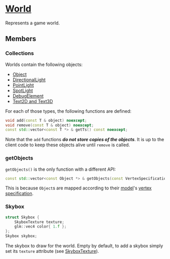 # [World](World.hpp)

Represents a game world.

## Members

### Collections

Worlds contain the following objects:
* [Object](Object.md)
* [DirectionalLight](lights/DirectionalLight.md)
* [PointLight](lights/PointLight.md)
* [SpotLight](lights/SpotLight.md)
* [DebugElement](DebugElement.md)
* [Text2D and Text3D](Text.md)

For each of those types, the following functions are defined:

```cpp
void add(const T & object) noexcept;
void remove(const T & object) noexcept;
const std::vector<const T *> & getTs() const noexcept;
```

Note that the `add` functions ***do not store copies of the objects***. It is up to the client code to keep these objects alive until `remove` is called.

### getObjects

`getObjects()` is the only function with a different API:

```cpp
const std::vector<const Object *> & getObjects(const VertexSpecification & vertexSpecification) const noexcept;
```

This is because `Object`s are mapped according to their [model](model/Model.md)'s [vertex specification](impl/shaders/VertexSpecification.md).

### Skybox

```cpp
struct Skybox {
	SkyboxTexture texture;
	glm::vec4 color{ 1.f };
};
Skybox skybox;
```

The skybox to draw for the world. Empty by default, to add a skybox simply set its `texture` attribute (see [SkyboxTexture](texture/SkyboxTexture.md)).
